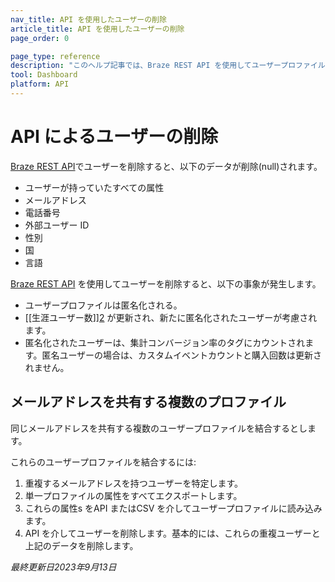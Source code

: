 ```yaml
---
nav_title: API を使用したユーザーの削除
article_title: API を使用したユーザーの削除
page_order: 0

page_type: reference
description: "このヘルプ記事では、Braze REST API を使用してユーザープロファイルを削除した場合の影響について説明します。"
tool: Dashboard
platform: API
---
```


# API によるユーザーの削除

[Braze REST API][1]でユーザーを削除すると、以下のデータが削除(null)されます。
- ユーザーが持っていたすべての属性
- メールアドレス
- 電話番号
- 外部ユーザー ID 
- 性別
- 国
- 言語

[Braze REST API][1] を使用してユーザーを削除すると、以下の事象が発生します。
- ユーザープロファイルは匿名化される。
- [\[生涯ユーザー数]][2] が更新され、新たに匿名化されたユーザーが考慮されます。	
- 匿名化されたユーザーは、集計コンバージョン率のタグにカウントされます。匿名ユーザーの場合は、カスタムイベントカウントと購入回数は更新されません。

## メールアドレスを共有する複数のプロファイル

同じメールアドレスを共有する複数のユーザープロファイルを結合するとします。 

これらのユーザープロファイルを結合するには:

 1. 重複するメールアドレスを持つユーザーを特定します。 
 2. 単一プロファイルの属性をすべてエクスポートします。 
 3. これらの属性s をAPI またはCSV を介してユーザープロファイルに読み込みます。 
 4. API を介してユーザーを削除します。基本的には、これらの重複ユーザーと上記のデータを削除します。

_最終更新日2023年9月13日_

[1]: {{site.baseurl}}/api/endpoints/user_data/#user-delete-endpoint/
[2]: {{site.baseurl}}/user_guide/data_and_analytics/analytics/understanding_your_app_usage_data/#lifetime-users
